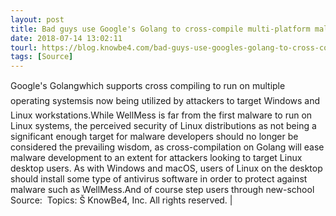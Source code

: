 ```yaml
---
layout: post
title: Bad guys use Google's Golang to cross-compile multi-platform malware
date: 2018-07-14 13:02:11
tourl: https://blog.knowbe4.com/bad-guys-use-googles-golang-to-cross-compile-multi-platform-malware
tags: [Source]
---
```

Google's Golangwhich supports cross compiling to run on multiple operating systemsis now being utilized by attackers to target Windows and Linux workstations.While WellMess is far from the first malware to run on Linux systems, the perceived security of Linux distributions as not being a significant enough target for malware developers should no longer be considered the prevailing wisdom, as cross-compilation on Golang will ease malware development to an extent for attackers looking to target Linux desktop users. As with Windows and macOS, users of Linux on the desktop should install some type of antivirus software in order to protect against malware such as WellMess.And of course step users through new-school Source:  Topics: Š KnowBe4, Inc. All rights reserved. | 